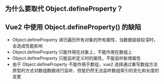 ## 为什么要取代 Object.defineProperty？



## Vue2 中使用 Object.defineProperty() 的缺陷

* Object.defineProperty 递归遍历所有对象的所有属性，当数据层级较深时，会造成性能影响
* Object.defineProperty 只能作用在对象上，不能作用在数组上
* Object.defineProperty 只能监听定义时的属性，不能监听新增属性
* 由于 Object.defineProperty 不能作用于数组，vue2 选择通过重写数组方法原型的方式对数组数据进行监听，但是仍然无法监听数组索引的变化和长度的变更